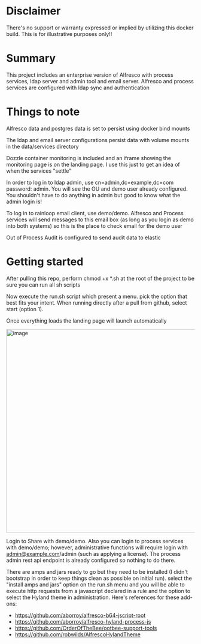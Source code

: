 # Disclaimer

There's no support or warranty expressed or implied by utilizing this docker build. This is for illustrative purposes only!!

# Summary

This project includes an enterprise version of Alfresco with process services, ldap server and admin tool and email server. Alfresco and process services are configured with ldap sync and authentication

# Things to note

Alfresco data and postgres data is set to persist using docker bind mounts

The ldap and email server configurations persist data with volume mounts in the data/services directory

Dozzle container monitoring is included and an iframe showing the monitoring page is on the landing page. I use this just to get an idea of when the services "settle"

In order to log in to ldap admin, use cn=admin,dc=example,dc=com password: admin. You will see the OU and demo user already configured. You shouldn't have to do anything in admin but good to know what the admin login is!

To log in to rainloop email client, use demo/demo. Alfresco and Process services will send messages to this email box (as long as you login as demo into both systems) so this is the place to check email for the demo user

Out of Process Audit is configured to send audit data to elastic

# Getting started

After pulling this repo, perform chmod +x \*.sh at the root of the project to be sure you can run all sh scripts

Now execute the run.sh script which present a menu. pick the option that best fits your intent. When running directly after a pull from github, select start (option 1).

Once everything loads the landing page will launch automatically

<img width="983" height="543" alt="image" src="https://github.com/user-attachments/assets/f5344afa-b171-4ec7-a2e9-61a0ef36c2a7" />

Login to Share with demo/demo. Also you can login to process services with demo/demo; however, administrative functions will require login with admin@example.com/admin (such as applying a license). The process admin rest api endpoint is already configured so nothing to do there.

There are amps and jars ready to go but they need to be installed (I didn't bootstrap in order to keep things clean as possible on initial run). select the "install amps and jars" option on the run.sh menu and you will be able to execute http requests from a javascript declared in a rule and the option to select the Hyland theme in administration. Here's references for these add-ons:

- https://github.com/aborroy/alfresco-b64-jscript-root
- https://github.com/aborroy/alfresco-hyland-process-js
- https://github.com/OrderOfTheBee/ootbee-support-tools
- https://github.com/robwilds/AlfrescoHylandTheme
